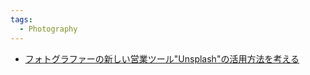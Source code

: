 ```yaml
---
tags:
  - Photography
---
```



- [フォトグラファーの新しい営業ツール"Unsplash"の活用方法を考える](https://note.com/ryoji1988/n/nb4d1371cf097)